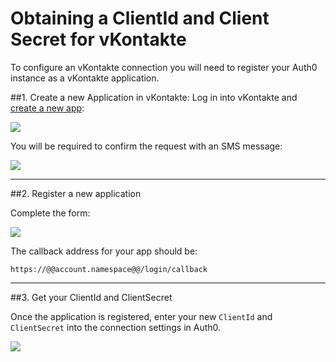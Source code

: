 # Obtaining a ClientId and Client Secret for vKontakte

To configure an vKontakte connection you will need to register your Auth0 instance as a vKontakte application.

##1. Create a new Application in vKontakte:
Log in into vKontakte and [create a new app](http://vk.com/editapp?act=create):

![](img/vkontakte-create-app.png)

You will be required to confirm the request with an SMS message:

![](img/vkontakte-validate-create-app.png)

---

##2. Register a new application

Complete the form:

![](img/vkontakte-register-app.png)

The callback address for your app should be:

	https://@@account.namespace@@/login/callback

---

##3. Get your ClientId and ClientSecret

Once the application is registered, enter your new `ClientId` and `ClientSecret` into the connection settings in Auth0.

![](img/vkontakte-add-connection.png)

